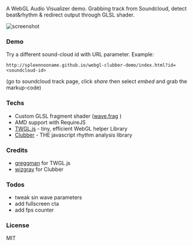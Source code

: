 A WebGL Audio Visualizer demo. Grabbing track from Soundcloud, detect beat&rhythm & redirect output through GLSL shader. 

![screenshot](https://spleennooname.github.io/webg-clubber-demo/img/social.jpg)

### Demo

Try a different sound-cloud id with URL parameter. Example:

```
http://spleennooname.github.io/webgl-clubber-demo/index.html?id=<soundcloud-id>
```
(go to soundcloud track page, click *share* then select *embed* and grab the markup-code)

### Techs

  * Custom GLSL fragment shader ([wave.frag](https://github.com/spleennooname/webg-clubber-demo/blob/master/shaders/wave.frag) )
  * AMD support with RequireJS
  * [TWGL.js](https://twgljs.org/) - tiny, efficient WebGL helper Library
  * [Clubber](https://github.com/wizgrav/clubber) - THE javascript rhythm analysis library

### Credits

* [greggman](https://github.com/greggman) for TWGL.js
* [wizgrav](https://github.com/wizgrav) for Clubber

### Todos

* tweak sin wave parameters
* add fullscreen cta
* add fps counter

### License

MIT